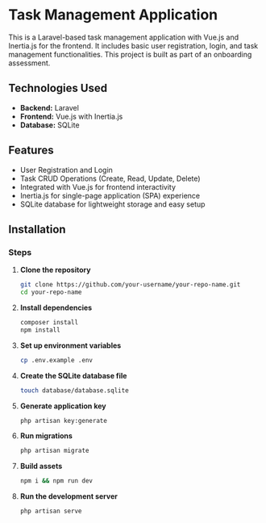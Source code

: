 # Task Management Application

This is a Laravel-based task management application with Vue.js and Inertia.js for the frontend. It includes basic user
registration, login, and task management functionalities. This project is built as part of an onboarding assessment.

## Technologies Used

- **Backend:** Laravel
- **Frontend:** Vue.js with Inertia.js
- **Database:** SQLite

## Features

- User Registration and Login
- Task CRUD Operations (Create, Read, Update, Delete)
- Integrated with Vue.js for frontend interactivity
- Inertia.js for single-page application (SPA) experience
- SQLite database for lightweight storage and easy setup

## Installation

### Steps

1. **Clone the repository**

   ```bash
   git clone https://github.com/your-username/your-repo-name.git
   cd your-repo-name

2. **Install dependencies**

   ```bash
   composer install
   npm install

3. **Set up environment variables**

   ```bash
   cp .env.example .env

4. **Create the SQLite database file**

   ```bash
   touch database/database.sqlite

5. **Generate application key**

   ```bash
   php artisan key:generate

6. **Run migrations**

   ```bash
   php artisan migrate

7. **Build assets**

   ```bash
   npm i && npm run dev

8. **Run the development server**

   ```bash
   php artisan serve
